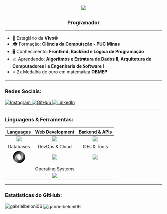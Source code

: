 <h1 align="center">
  <img
    src="https://readme-typing-svg.herokuapp.com/?font=Pacifico&size=35&center=true&vCenter=true&width=500&height=70&duration=4000&lines=Dev+FullStack&color=2ecc71"
  />
</h1>
<h3 align="center">Programador</h3>

---
- 💼 Estagiário da **Vivo🌐**
- 🎓 Formação: **Ciência da Computação - PUC Minas**
- 🖥️ Conhecimento: **FrontEnd, BackEnd e Lógica de Programação**
- 📈 Aprendendo: **Algoritmos e Estrutura de Dados II, Arquitetura de Computadores I e Engenharia de Software I**
- ⭐ 2x Medalha de ouro em matemática **OBMEP**

---

<h3 align="left">Redes Sociais:</h3>
<a href="https://instagram.com/gabriell_beloni" target="_blank">
  <img src="https://raw.githubusercontent.com/rahuldkjain/github-profile-readme-generator/master/src/images/icons/Social/instagram.svg" alt="Instagram" height="30" width="40" />
</a>
<a href="https://github.com/gabrielbeloni06?tab=repositories" target="_blank">
  <img src="https://raw.githubusercontent.com/rahuldkjain/github-profile-readme-generator/master/src/images/icons/Social/github.svg" alt="GitHub" height="30" width="40" />
</a>
<a href="https://br.linkedin.com/in/devgabrielbeloni" target="_blank">
  <img src="https://raw.githubusercontent.com/rahuldkjain/github-profile-readme-generator/master/src/images/icons/Social/linked-in-alt.svg" alt="LinkedIn" height="30" width="40" />
</a>

---

<h3 align="left">Linguagens & Ferramentas:</h3>
<div align="center">

| Languages | Web Development | Backend & APIs |
|:---:|:---:|:---:|
| <div align="center"><img src="https://skillicons.dev/icons?i=java,c,py"/></div> | <div align="center"><img src="https://skillicons.dev/icons?i=html,css,nodejs,js" /><br/></div> | <div align="center"><img src="https://skillicons.dev/icons?i=nodejs" /></div> |
| Databases | DevOps & Cloud | IDEs & Tools |
| <img src="https://raw.githubusercontent.com/devicons/devicon/master/icons/json/json-original.svg" alt="json" width="40" height="40"/> | <div align="center"><img src="https://skillicons.dev/icons?i=aws,azure,git,github" /></div> | <div align="center"><img src="https://skillicons.dev/icons?i=vscode,replit" /></div> |
| | Operating Systems | |
| | <div align="center"><img src="https://skillicons.dev/icons?i=windows,linux" /></div>  | |
</div>

---

<h3 align="left">Estatísticas do GitHub:</h3>
<p><img align="left" src="https://github-readme-stats.vercel.app/api/top-langs?username=gabrielbeloni06&show_icons=true&locale=en&layout=compact&theme=dark" alt="gabrielbeloni06" /></p>
<p>&nbsp;<img align="center" src="https://github-readme-stats.vercel.app/api?username=gabrielbeloni06&show_icons=true&locale=en&theme=dark" alt="gabrielbeloni06" /></p>

